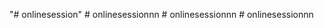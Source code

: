 "# onlinesession" 
#   o n l i n e s e s s i o n n n  
 #   o n l i n e s e s s i o n n n  
 #   o n l i n e s e s s i o n n n  
 